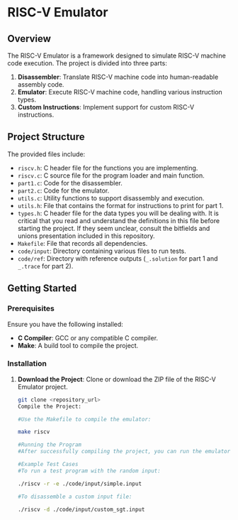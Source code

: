 # RISC-V Emulator

## Overview

The RISC-V Emulator is a framework designed to simulate RISC-V machine code execution. The project is divided into three parts:

1. **Disassembler**: Translate RISC-V machine code into human-readable assembly code.
2. **Emulator**: Execute RISC-V machine code, handling various instruction types.
3. **Custom Instructions**: Implement support for custom RISC-V instructions.

## Project Structure

The provided files include:

- `riscv.h`: C header file for the functions you are implementing.
- `riscv.c`: C source file for the program loader and main function.
- `part1.c`: Code for the disassembler.
- `part2.c`: Code for the emulator.
- `utils.c`: Utility functions to support disassembly and execution.
- `utils.h`: File that contains the format for instructions to print for part 1.
- `types.h`: C header file for the data types you will be dealing with. It is critical that you read and understand the definitions in this file before starting the project. If they seem unclear, consult the bitfields and unions presentation included in this repository.
- `Makefile`: File that records all dependencies.
- `code/input`: Directory containing various files to run tests.
- `code/ref`: Directory with reference outputs (`_.solution` for part 1 and `_.trace` for part 2).

## Getting Started

### Prerequisites

Ensure you have the following installed:

- **C Compiler**: GCC or any compatible C compiler.
- **Make**: A build tool to compile the project.

### Installation

1. **Download the Project**: Clone or download the ZIP file of the RISC-V Emulator project.

   ```bash
   git clone <repository_url>
   Compile the Project:

   #Use the Makefile to compile the emulator:
   
   make riscv
   
   #Running the Program
   #After successfully compiling the project, you can run the emulator with the following commands:
   
   #Example Test Cases
   #To run a test program with the random input:
   
   ./riscv -r -e ./code/input/simple.input
   
   #To disassemble a custom input file:
   
   ./riscv -d ./code/input/custom_sgt.input
